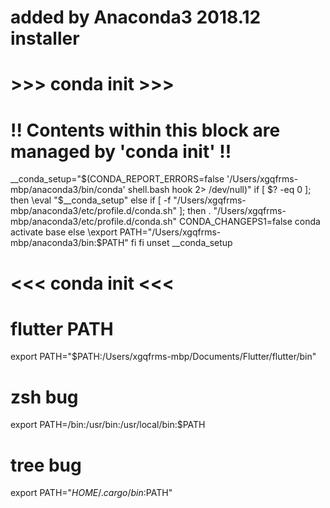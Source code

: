 # added by Anaconda3 2018.12 installer
# >>> conda init >>>
# !! Contents within this block are managed by 'conda init' !!
__conda_setup="$(CONDA_REPORT_ERRORS=false '/Users/xgqfrms-mbp/anaconda3/bin/conda' shell.bash hook 2> /dev/null)"
if [ $? -eq 0 ]; then
    \eval "$__conda_setup"
else
    if [ -f "/Users/xgqfrms-mbp/anaconda3/etc/profile.d/conda.sh" ]; then
        . "/Users/xgqfrms-mbp/anaconda3/etc/profile.d/conda.sh"
        CONDA_CHANGEPS1=false conda activate base
    else
        \export PATH="/Users/xgqfrms-mbp/anaconda3/bin:$PATH"
    fi
fi
unset __conda_setup
# <<< conda init <<<

# flutter PATH
export PATH="$PATH:/Users/xgqfrms-mbp/Documents/Flutter/flutter/bin"
# zsh bug
export PATH=/bin:/usr/bin:/usr/local/bin:$PATH
# tree bug


export PATH="$HOME/.cargo/bin:$PATH"
